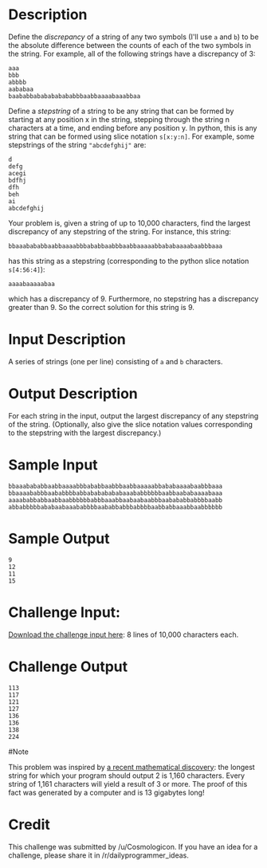 # Description

Define the _discrepancy_ of a string of any two symbols (I'll use `a` and `b`) to be the absolute difference between the counts of each of the two symbols in the string. For example, all of the following strings have a discrepancy of 3: 

    aaa 
    bbb 
    abbbb 
    aababaa 
    baababbababababababbbaabbaaaabaaabbaa 

Define a _stepstring_ of a string to be any string that can be formed by starting at any position x in the string, stepping through the string n characters at a time, and ending before any position y. In python, this is any string that can be formed using slice notation `s[x:y:n]`. For example, some stepstrings of the string `"abcdefghij"` are: 

    d
    defg
    acegi
    bdfhj
    dfh
    beh
    ai
    abcdefghij

Your problem is, given a string of up to 10,000 characters, find the largest discrepancy of any stepstring of the string. For instance, this string:

    bbaaabababbaabbaaaabbbababbaabbbaabbaaaaabbababaaaabaabbbaaa 

has this string as a stepstring (corresponding to the python slice notation `s[4:56:4]`): 

    aaaabaaaaabaa 

which has a discrepancy of 9. Furthermore, no stepstring has a discrepancy greater than 9. So the correct solution for this string is 9. 

# Input Description

A series of strings (one per line) consisting of `a` and `b` characters. 

# Output Description

For each string in the input, output the largest discrepancy of any stepstring of the string. (Optionally, also give the slice notation values corresponding to the stepstring with the largest discrepancy.) 

# Sample Input

    bbaaabababbaabbaaaabbbababbaabbbaabbaaaaabbababaaaabaabbbaaa
    bbaaaababbbaababbbbabbabababababaaababbbbbbaabbaababaaaabaaa
    aaaababbabbaabbaabbbbbbabbbaaabbaabaabaabbbaabababbabbbbaabb
    abbabbbbbababaabaaababbbbaababbabbbabbbbaabbabbaaabbaabbbbbb

# Sample Output

    9
    12
    11
    15

# Challenge Input:

[Download the challenge input here](http://pastebin.com/raw.php?i=Xt3BV8nK): 8 lines of 10,000 characters each. 

# Challenge Output 

    113
    117
    121
    127
    136
    136
    138
    224

#Note

This problem was inspired by [a recent mathematical discovery](http://www.newscientist.com/article/dn25068-wikipediasize-maths-proof-too-big-for-humans-to-check.html#.Uwa72lK9jAR): the longest string for which your program should output 2 is 1,160 characters. Every string of 1,161 characters will yield a result of 3 or more. The proof of this fact was generated by a computer and is 13 gigabytes long!

# Credit

This challenge was submitted by /u/Cosmologicon. If you have an idea for a challenge, please share it in /r/dailyprogrammer_ideas. 